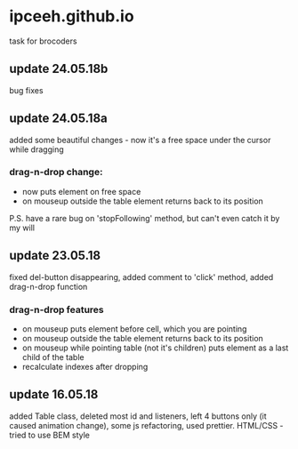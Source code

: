 # ipceeh.github.io
task for brocoders
## update 24.05.18b
bug fixes
## update 24.05.18a
added some beautiful changes - now it's a free space under the cursor while dragging
### drag-n-drop change:
* now puts element on free space
* on mouseup outside the table element returns back to its position<br>

P.S. have a rare bug on 'stopFollowing' method, but can't even catch it by my will
## update 23.05.18
fixed del-button disappearing, added comment to 'click' method, added drag-n-drop function
### drag-n-drop features
* on mouseup puts element before cell, which you are pointing
* on mouseup outside the table element returns back to its position
* on mouseup while pointing table (not it's children) puts element as a last child of the table
* recalculate indexes after dropping

## update 16.05.18
added Table class, deleted most id and listeners, left 4 buttons only (it caused animation change), some js refactoring, used prettier. HTML/CSS - tried to use BEM style

